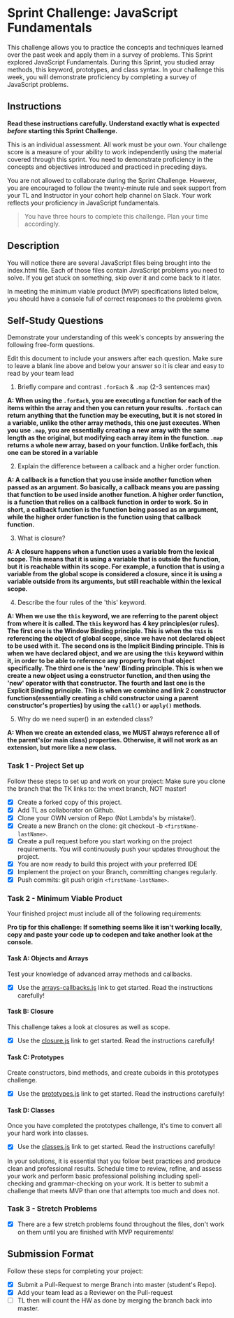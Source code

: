 # Sprint Challenge: JavaScript Fundamentals

This challenge allows you to practice the concepts and techniques learned over the past week and apply them in a survey of problems. This Sprint explored JavaScript Fundamentals. During this Sprint, you studied array methods, this keyword, prototypes, and class syntax. In your challenge this week, you will demonstrate proficiency by completing a survey of JavaScript problems.

## Instructions

**Read these instructions carefully. Understand exactly what is expected _before_ starting this Sprint Challenge.**

This is an individual assessment. All work must be your own. Your challenge score is a measure of your ability to work independently using the material covered through this sprint. You need to demonstrate proficiency in the concepts and objectives introduced and practiced in preceding days.

You are not allowed to collaborate during the Sprint Challenge. However, you are encouraged to follow the twenty-minute rule and seek support from your TL and Instructor in your cohort help channel on Slack. Your work reflects your proficiency in JavaScript fundamentals.

> You have three hours to complete this challenge. Plan your time accordingly.

## Description

You will notice there are several JavaScript files being brought into the index.html file. Each of those files contain JavaScript problems you need to solve. If you get stuck on something, skip over it and come back to it later.

In meeting the minimum viable product (MVP) specifications listed below, you should have a console full of correct responses to the problems given.

## Self-Study Questions

Demonstrate your understanding of this week's concepts by answering the following free-form questions.

Edit this document to include your answers after each question. Make sure to leave a blank line above and below your answer so it is clear and easy to read by your team lead

1. Briefly compare and contrast `.forEach` & `.map` (2-3 sentences max)

**A: When using the `.forEach`, you are executing a function for each of the items within the array and then you can return your results. `.forEach` can return anything that the function may be executing, but it is not stored in a variable, unlike the other array methods, this one just executes. When you use `.map`, you are essentially creating a new array with the same length as the original, but modifying each array item in the function. `.map` returns a whole new array, based on your function. Unlike forEach, this one can be stored in a variable**

2. Explain the difference between a callback and a higher order function.

**A: A callback is a function that you use inside another function when passed as an argument. So basically, a callback means you are passing that function to be used inside another function. A higher order function, is a function that relies on a callback function in order to work. So in short, a callback function is the function being passed as an argument, while the higher order function is the function using that callback function.**

3. What is closure?

**A: A closure happens when a function uses a variable from the lexical scope. This means that it is using a variable that is outside the function, but it is reachable within its scope. For example, a function that is using a variable from the global scope is considered a closure, since it is using a variable outside from its arguments, but still reachable within the lexical scope.**

4. Describe the four rules of the 'this' keyword.

**A: When we use the `this` keyword, we are referring to the parent object from where it is called. The `this` keyword has 4 key principles(or rules). The first one is the Window Binding principle. This is when the `this` is referencing the object of global scope, since we have not declared object to be used with it. The second ons is the Implicit Binding principle. This is when we have declared object, and we are using the `this` keyword within it, in order to be able to reference any property from that object specifically. The third one is the 'new' Binding principle. This is when we create a new object using a constructor function, and then using the 'new' operator with that constructor. The fourth and last one is the Explicit Binding principle. This is when we combine and link 2 constructor functions(essentially creating a child constructor using a parent constructor's properties) by using the `call()` or `apply()` methods.**

5. Why do we need super() in an extended class?

**A: When we create an extended class, we MUST always reference all of the parent's(or main class) properties. Otherwise, it will not work as an extension, but more like a new class.**

### Task 1 - Project Set up

Follow these steps to set up and work on your project:
Make sure you clone the branch that the TK links to: the vnext branch, NOT master!

- [x] Create a forked copy of this project.
- [x] Add TL as collaborator on Github.
- [x] Clone your OWN version of Repo (Not Lambda's by mistake!).
- [x] Create a new Branch on the clone: git checkout -b `<firstName-lastName>`.
- [x] Create a pull request before you start working on the project requirements. You will continuously push your updates throughout the project.
- [x] You are now ready to build this project with your preferred IDE
- [x] Implement the project on your Branch, committing changes regularly.
- [x] Push commits: git push origin `<firstName-lastName>`.

### Task 2 - Minimum Viable Product

Your finished project must include all of the following requirements:

**Pro tip for this challenge: If something seems like it isn't working locally, copy and paste your code up to codepen and take another look at the console.**

#### Task A: Objects and Arrays

Test your knowledge of advanced array methods and callbacks.

- [x] Use the [arrays-callbacks.js](challenges/arrays-callbacks.js) link to get started. Read the instructions carefully!

#### Task B: Closure

This challenge takes a look at closures as well as scope.

- [x] Use the [closure.js](challenges/closure.js) link to get started. Read the instructions carefully!

#### Task C: Prototypes

Create constructors, bind methods, and create cuboids in this prototypes challenge.

- [x] Use the [prototypes.js](challenges/prototypes.js) link to get started. Read the instructions carefully!

#### Task D: Classes

Once you have completed the prototypes challenge, it's time to convert all your hard work into classes.

- [x] Use the [classes.js](challenges/classes.js) link to get started. Read the instructions carefully!

In your solutions, it is essential that you follow best practices and produce clean and professional results. Schedule time to review, refine, and assess your work and perform basic professional polishing including spell-checking and grammar-checking on your work. It is better to submit a challenge that meets MVP than one that attempts too much and does not.

### Task 3 - Stretch Problems

- [x] There are a few stretch problems found throughout the files, don't work on them until you are finished with MVP requirements!

## Submission Format

Follow these steps for completing your project:

- [x] Submit a Pull-Request to merge <firstName-lastName> Branch into master (student's Repo).
- [x] Add your team lead as a Reviewer on the Pull-request
- [ ] TL then will count the HW as done by merging the branch back into master.
